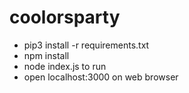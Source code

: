 # coolorsparty

- pip3 install -r requirements.txt
- npm install
- node index.js to run 
- open localhost:3000 on web browser

